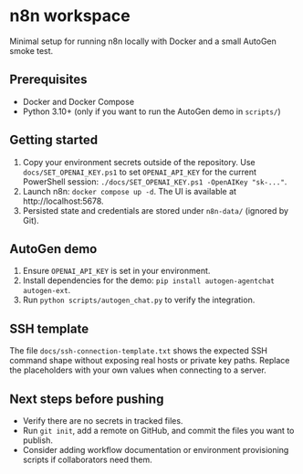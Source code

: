 # n8n workspace

Minimal setup for running n8n locally with Docker and a small AutoGen smoke test.

## Prerequisites
- Docker and Docker Compose
- Python 3.10+ (only if you want to run the AutoGen demo in `scripts/`)

## Getting started
1. Copy your environment secrets outside of the repository. Use `docs/SET_OPENAI_KEY.ps1` to set `OPENAI_API_KEY` for the current PowerShell session: `./docs/SET_OPENAI_KEY.ps1 -OpenAIKey "sk-..."`.
2. Launch n8n: `docker compose up -d`. The UI is available at http://localhost:5678.
3. Persisted state and credentials are stored under `n8n-data/` (ignored by Git).

## AutoGen demo
1. Ensure `OPENAI_API_KEY` is set in your environment.
2. Install dependencies for the demo: `pip install autogen-agentchat autogen-ext`.
3. Run `python scripts/autogen_chat.py` to verify the integration.

## SSH template
The file `docs/ssh-connection-template.txt` shows the expected SSH command shape without exposing real hosts or private key paths. Replace the placeholders with your own values when connecting to a server.

## Next steps before pushing
- Verify there are no secrets in tracked files.
- Run `git init`, add a remote on GitHub, and commit the files you want to publish.
- Consider adding workflow documentation or environment provisioning scripts if collaborators need them.
